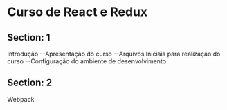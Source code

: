 # Curso de React e Redux

## Section: 1

Introdução
 --Apresentação do curso
 --Arquivos Iniciais para realização do curso
 --Configuração do ambiente de desenvolvimento.

## Section: 2

Webpack
